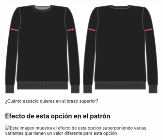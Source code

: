 ![Holgura del bíceps](bicepsease.svg)

¿Cuánto espacio quieres en el brazo superior?

## Efecto de esta opción en el patrón

![Esta imagen muestra el efecto de esta opción superponiendo varias variantes que tienen un valor diferente para esta opción](sven\_bicepsease\_sample.svg "Efecto de esta opción en el patrón")
